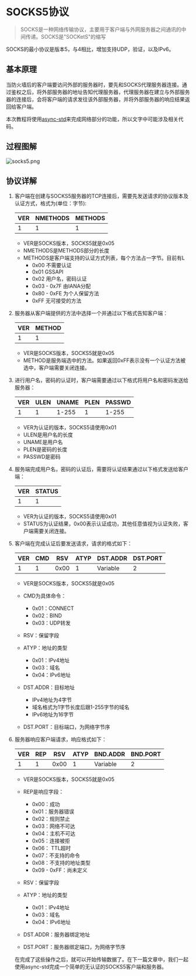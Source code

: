 # SOCKS5协议

> SOCKS是一种网络传输协议，主要用于客户端与外网服务器之间通讯的中间传递。SOCKS是"SOCKetS"的缩写

SOCKS的最小协议是版本5，与4相比，增加支持UDP，验证，以及IPv6。

## 基本原理

当防火墙后的客户端要访问外部的服务器时，要先和SOCKS代理服务器连接。通过鉴权之后，将外部服务器的地址告知代理服务器，代理服务器在建立与外部服务器的连接后，会将客户端的请求发往该外部服务器，并将外部服务器的响应结果返回给客户端。

本次教程将使用[async-std](https://docs.rs/async-std/1.4.0/async_std/)来完成网络部分的功能，所以文字中可能涉及相关代码。

## 过程图解

![socks5.png](socks5.png)

## 协议详解

1. 客户端在创建与SOCKS5服务器的TCP连接后，需要先发送请求的协议版本及认证方式，格式为(单位：字节):

   | VER  | NMETHODS | METHODS |
   | ---- | -------- | ------- |
   | 1    | 1        | 1       |

   * VER是SOCKS版本，SOCKS5就是0x05
   * NMETHODS是METHODS部分的长度
   * METHODS是客户端支持的认证方式列表，每个方法占一字节。目前有L
     * 0x00 不需要认证
     * 0x01 GSSAPI
     * 0x02 用户名，密码认证
     * 0x03 - 0x7F 由IANA分配
     * 0x80 - 0xFE 为个人保留方法
     * 0xFF 无可接受的方法

2. 服务器从客户端提供的方法中选择一个并通过以下格式告知客户端：

   | VER  | METHOD |
   | ---- | ------ |
   | 1    | 1      |

   * VER是SOCKS版本，SOCKS5就是0x05
   * METHOD是服务端选中的方法。如果返回0xFF表示没有一个认证方法被选中，客户端需要关闭连接。

3. 进行用户名，密码的认证时，客户端需要通过以下格式将用户名和密码发送给服务器：

   | VER  | ULEN | UNAME | PLEN | PASSWD |
   | ---- | ---- | ----- | ---- | ------ |
   | 1    | 1    | 1-255 | 1    | 1-255  |

   * VER为认证的版本，SOCKS5请使用0x01
   * ULEN是用户名的长度
   * UNAME是用户名
   * PLEN是密码的长度
   * PASSWD是密码

4. 服务端完成用户名，密码的认证后，需要将认证结果通过以下格式发送给客户端：

   | VER  | STATUS |
   | ---- | ------ |
   | 1    | 1      |

   * VER为认证的版本，SOCKS5请使用0x01
   * STATUS为认证结果，0x00表示认证成功，其他任意值视为认证失败，客户端需要关闭连接。

5. 客户端在完成认证后要发送请求，请求的格式如下：

   | VER  | CMD  | RSV  | ATYP | DST.ADDR | DST.PORT |
   | ---- | ---- | ---- | ---- | -------- | -------- |
   | 1    | 1    | 0x00 | 1    | Variable | 2        |

   * VER是SOCKS版本，SOCKS5就是0x05
   * CMD为具体命令：
     * 0x01：CONNECT
     * 0x02：BIND
     * 0x03：UDP转发

   * RSV：保留字段
   * ATYP：地址的类型
     * 0x01：IPv4地址
     * 0x03：域名
     * 0x04：IPv6地址
   * DST.ADDR：目标地址
     * IPv4地址为4字节
     * 域名格式为1字节长度后跟1-255字节的域名
     * IPv6地址为16字节
   * DST.PORT：目标端口，为网络字节序

6. 服务器响应客户端请求，响应格式如下：

   | VER  | REP  | RSV  | ATYP | BND.ADDR | BND.PORT |
   | ---- | ---- | ---- | ---- | -------- | -------- |
   | 1    | 1    | 0x00 | 1    | Variable | 2        |

   * VER是SOCKS版本，SOCKS5就是0x05
   * REP是响应字段：
     * 0x00：成功
     * 0x01：服务器错误
     * 0x02：规则禁止
     * 0x03：网络不可达
     * 0x04：主机不可达
     * 0x05：连接被拒
     * 0x06： TTL超时
     * 0x07：不支持的命令
     * 0x08：不支持的地址类型
     * 0x09 - 0xFF：尚未定义

   * RSV：保留字段
   * ATYP：地址的类型
     * 0x01：IPv4地址
     * 0x03：域名
     * 0x04：IPv6地址
   * DST.ADDR：服务器绑定地址
   * DST.PORT：服务器绑定端口，为网络字节序

   在完成了这些操作之后，就可以开始传输数据了。在下一篇文章中，我们一起使用async-std完成一个简单的无认证的SOCKS5客户端和服务器。
